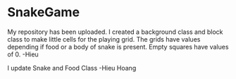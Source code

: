 # SnakeGame
My repository has been uploaded. I created a background class and block class to make little cells for the playing grid.
The grids have values depending if food or a body of snake is present. Empty squares have values of 0. 
-Hieu

I update Snake and Food Class
-Hieu Hoang

